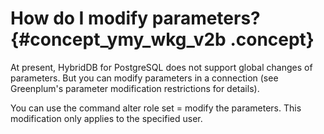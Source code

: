 # How do I modify parameters? {#concept_ymy_wkg_v2b .concept}

At present, HybridDB for PostgreSQL does not support global changes of parameters. But you can modify parameters in a connection \(see Greenplum's parameter modification restrictions for details\).

You can use the command alter role set = modify the parameters. This modification only applies to the specified user.

